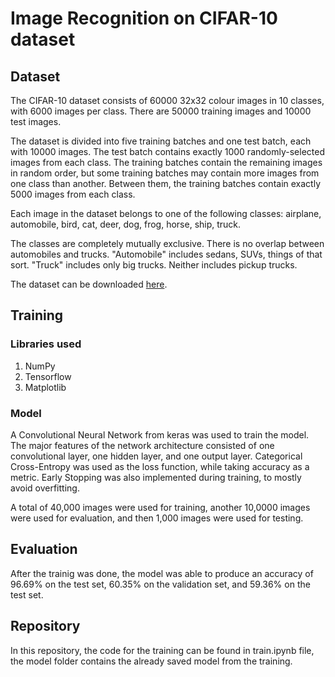 <h1>Image Recognition on CIFAR-10 dataset</h1>

<h2>Dataset</h2>

<p>The CIFAR-10 dataset consists of 60000 32x32 colour images in 10 classes, with 6000 images per class. There are 50000 training images and 10000 test images.</p>

<p>The dataset is divided into five training batches and one test batch, each with 10000 images. The test batch contains exactly 1000 randomly-selected images from each class. The training batches contain the remaining images in random order, but some training batches may contain more images from one class than another. Between them, the training batches contain exactly 5000 images from each class.</p>

<p>Each image in the dataset belongs to one of the following classes: airplane, automobile, bird, cat, deer, dog, frog, horse, ship, truck.</p>

<p>The classes are completely mutually exclusive. There is no overlap between automobiles and trucks. "Automobile" includes sedans, SUVs, things of that sort. "Truck" includes only big trucks. Neither includes pickup trucks.</p>

<p>The dataset can be downloaded <a href="https://www.cs.toronto.edu/~kriz/cifar.html">here</a>.</p>

<h2>Training</h2>

<h3>Libraries used</h3>

<ol>
<li>NumPy</li>
<li>Tensorflow</li>
<li>Matplotlib</li>
</ol>

<h3>Model</h3>

<p>A Convolutional Neural Network from keras was used to train the model. The major features of the network architecture consisted of one convolutional layer, one hidden layer, and one output layer. Categorical Cross-Entropy was used as the loss function, while taking accuracy as a metric. Early Stopping was also implemented during training, to mostly avoid overfitting.</p>

<p>A total of 40,000 images were used for training, another 10,0000 images were used for evaluation, and then 1,000 images were used for testing.</p>

<h2>Evaluation</h2>

<p>After the trainig was done, the model was able to produce an accuracy of 96.69% on the test set, 60.35% on the validation set, and 59.36% on the test set.

<h2>Repository</h2>

<p>In this repository, the code for the training can be found in train.ipynb file, the model folder contains the already saved model from the training.</p>
